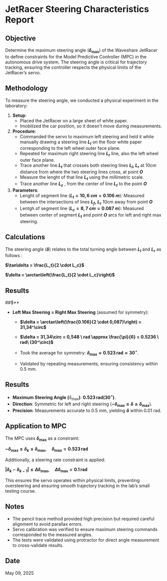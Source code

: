 # JetRacer Steering Characteristics Report

## Objective
Determine the maximum steering angle (**$\delta_{\text{max}}$**) of the Waveshare JetRacer to define constraints for the Model Predictive Controller (MPC) in the autonomous drive system. The steering angle is critical for trajectory tracking, ensuring the controller respects the physical limits of the JetRacer’s servo.

## Methodology
To measure the steering angle, we conducted a physical experiment in the laboratory:
1. **Setup**:
   - Placed the JetRacer on a large sheet of white paper.
   - Imobilized the car position, so it doesn't move during measurements.
2. **Procedure**:
   - Commanded the servo to maximum left steering and held it while manually drawing a steering line **$L_l$** on the floor white paper corresponding to the left wheel outer face plane.
   - Repeated for maximum right steering line  **$L_r$** line, also the left wheel outer face plane.
   - Trace another line **$L_t$** that crosses both steering lines **$L_l, \ L_r$** at 10cm distance from where the two steering lines cross, at point **$O$**
   - Measure the lenght of that line **$L_t$** using the millimetric scale.
   - Trace another line **$L_c$** , from the center of line **$L_t$** to the point **$O$**
3. **Parameters**:
   - Lenght of segment line (**$L_t = 10,6 \ cm = 0.106 \ m$**): Measured between the intersections of lines **$L_f, \ L_r$** 10cm away from point **$O$**
   - Lentgh of segment line (**$L_c = 8,7 \ cm = 0.087 \ m$**): Measured between center of segment **$L_t$** and point **$O$**
arcs for left and right max steering.

## Calculations
The steering angle (**$\delta$**) relates to the total turning angle between **$L_l$** and **$L_r$** as follows :

**$\tan\delta = \frac{L_t}{2 \cdot L_c}$**


**$\delta = \arctan\left(\frac{L_t}{2 \cdot L_c}\right)$**


## Results

##$**



- **Left Max Steering = Right Max Steering** (assumed for symmetry):

  - **$\delta = \arctan\left(\frac{0.106}{2 \cdot 0,087}\right) = 31,34^\circ$**

  - **$\delta = 31,34\circ = 0,548 \ rad \approx \frac{\pi}{6} = 0.5236 \ rad\ (30^\circ)$**

  - Took the average for symmetry: **$\delta_{\text{max}} \approx 0.523 \, \text{rad} \approx 30^\circ$**.
  - Validated by repeating measurements, ensuring consistency within 0.5 mm.

## Results
- **Maximum Steering Angle (**$\delta_{\text{max}}$**)**: **$0.523 \, \text{rad} (30^\circ)$**.
- **Direction**: Symmetric for left and right steering (**$-\delta_{\text{max}} \leq \delta \leq \delta_{\text{max}}$**).
- **Precision**: Measurements accurate to 0.5 mm, yielding **$\delta$** within 0.01 rad.

## Application to MPC
The MPC uses **$\delta_{\text{max}}$** as a constraint:

  **$-\delta_{\text{max}} \leq \delta_k \leq \delta_{\text{max}}, \quad \delta_{\text{max}} = 0.523 \, \text{rad}$**

Additionally, a steering rate constraint is applied:

**$|\delta_k - \delta_{k-1}| \leq \Delta \delta_{\text{max}}, \quad \Delta \delta_{\text{max}} = 0.1 \, \text{rad}$**

This ensures the servo operates within physical limits, preventing oversteering and ensuring smooth trajectory tracking in the lab’s small testing course.

## Notes
- The pencil trace method provided high precision but required careful alignment to avoid parallax errors.
- Servo calibration was verified to ensure maximum steering commands corresponded to the measured angles.
- The tests were validated using protractor for direct angle measurement to cross-validate results.

## Date
May 09, 2025